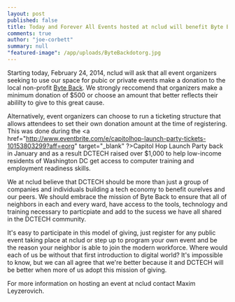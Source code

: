 ```yaml
---
layout: post
published: false
title: Today and Forever All Events hosted at nclud will benefit Byte Back DC
comments: true
author: "joe-corbett"
summary: null
"featured-image": /app/uploads/ByteBackdotorg.jpg
---
```


Starting today, February 24, 2014, nclud will ask that all event organizers seeking to use our space for pubic or private events make a donation to the local non-profit <a href="http://byteback.org" target="_blank" />Byte Back<a/>. We strongly reccomend that organizers make a minimum donation of $500 or choose an amount that better reflects their abililty to give to this great cause. 

Alternatively, event organizers can choose to run a ticketing structure that allows attendees to set their own donation amount at the time of registering. This was done during the <a href="http://www.eventbrite.com/e/capitolhop-launch-party-tickets-10153803299?aff=eorg" target="_blank" ?>Capitol Hop Launch Party<a/> back in January and as a result DCTECH raised over $1,000 to help low-income residents of Washington DC get access to computer training and employment readiness skills.

We at nclud believe that DCTECH should be more than just a group of companies and individuals building a tech economy to benefit ourelves and our peers. We should embrace the mission of Byte Back to ensure that all of neighbors in each and every ward, have access to the tools, technology and training necessary to particpiate and add to the sucess we have all shared in the DCTECH community.

It's easy to participate in this model of giving, just register for any public event taking place at nclud or step up to program your own event and be the reason your neighbor is able to join the modern workforce. Where would each of us be without that first introduction to digital world? It's impossible to know, but we can all agree that we're better because it and DCTECH will be better when more of us adopt this mission of giving.

For more information on hosting an event at nclud contact Maxim Leyzerovich.